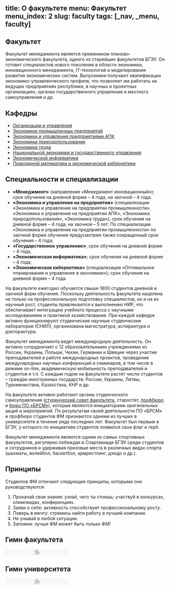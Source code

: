 title: О факультете
menu: Факультет
menu_index: 2
slug: faculty
tags: [_nav, _menu, faculty]
---

Факультет
---------
Факультет менеджмента является преемником планово-экономического факультета, одного из старейших факультетов БГЭУ. Он готовит специалистов нового поколения в области экономики, инновационного менеджмента, IT-технологий и моделирования развития экономических систем. Выпускники получают квалификации экономико-управленческого профиля, что позволяет им работать на ведущих предприятиях республики, в научных и проектных организациях, органах государственного управления и местного самоуправления и др.

Кафедры
-------
*   [Организации и управления](/departments/organization_and_management)
*   [Экономики промышленных предприятий](/departments/industrial_economics)
*   [Экономики и управления предприятиями АПК](/departments/agricultural_economics)
*   [Экономики природопользования](/departments/environmental_economics)
*   [Экономики труда](/departments/labor_economics)
*   [Национальной экономики и государственного управления](/departments/national_economy)
*   [Экономической информатики](/departments/economic_informatics)
*   [Прикладной математики и экономической кибернетики](/departments/economic_cybernetics)

Cпециальности и специализации
-----------------------------
*   **«Менеджмент»** (направление «Менеджмент инновационный»); срок обучения на дневной форме – 4 года, на заочной – 4 года.
*   **«Экономика и управление на предприятии»** (специализации «Экономика и управление на предприятии промышленности», «Экономика и управление на предприятии АПК», «Экономика природопользования», «Экономика труда»); срок обучения на дневной форме – 4 года, на заочной – 5 лет. По специализации «Экономика и управление на предприятии промышленности» по заочной форме обучения предусмотрен также сокращенный срок обучения – 4 года;
*   **«Государственное управление»**; срок обучения на дневной форме – 4 года,
*   **«Экономическая информатика»**; срок обучения на дневной форме – 4 года;
*   **«Экономическая кибернетика»** (специализация «Оптимальное планирование и управление в экономике»); срок обучения на дневной форме – 4 года.

На факультете ежегодно обучается свыше 1800 студентов дневной и заочной форм обучения. Поскольку деятельность факультета нацелена не только на профессиональную подготовку специалистов, но и на их научный рост, студенты привлекаются к выполнению НИР, что обеспечивает интеграцию учебного процесса с научными исследованиями и практикой хозяйствования. При каждой кафедре активно функционируют студенческие научные студенческие лаборатории (СНИЛ), организована магистратура, аспирантура и докторантура.

Факультет менеджмента ведет международную деятельность. Он активно сотрудничает с 12 образовательными учреждениями из России, Украины, Польши, Чехии, Германии и Швеции через участие преподавателей в работе международных проектов, проведение международных научных конференций и семинаров, в том числе в режиме on-line, академическую мобильность преподавателей и студентов и т.п. С каждым годом на факультете растет число студентов – граждан иностранных государств: России, Украины, Литвы, Туркменистана, Казахстана, КНР и др.

На факультете активно работают органы студенческого самоуправления ([студенческий совет факультета](/student/council/), старостат, [профбюро](/student/professional_union/) и [бюро ПО «БРСМ»](/student/brsm/)), которые являются инициаторами оригинальных акций и мероприятий. По результатам своей деятельности ПО «БРСМ» и профбюро студентов ФМ признаются одними из лучших в университете в течение ряда последних лет. Факультет был первым в БГЭУ, у которого по инициативе студентов появился свои флаг и герб.

Факультет менеджмента является одним из самых спортивных факультетов, регулярно побеждая в Спартакиаде БГЭУ среди студентов и сотрудников и удерживая призовые места в различных видах спорта (шахматы, волейбол, баскетбол, армрестлинг, дзюдо и др.).

Принципы
--------
Студентов ФМ отличают следующие принципы, которыми они руководствуются:

1.  Прокачай свои знания: узнай, чего ты стоишь; участвуй в конкурсах, олимпиадах, конференциях.
2.  Заяви о себе: активность способствует профессиональному росту.
3.  Поверь в мечту: стремись найти работу в лучшей компании.
4.  Не унывай в любой ситуации.
5.  Запомни: лучше ФМ может быть только ФМ!

Гимн факультета
---------------


<object type="application/x-shockwave-flash" data="http://bseu.by/fm/img/player.swf?mp3=http://bseu.by/fm/files/fm2.mp3&c1=2980B9&vol=50" width="200" height="20"/><param name="movie" value="zplayer.swf?mp3=fichier.mp3&c1=2980B9&vol=50" /></object>

Гимн университета
-----------------
<object type="application/x-shockwave-flash" data="http://bseu.by/fm/img/player.swf?mp3=http://bseu.by/fm/files/fm.mp3&c1=2980B9&vol=50" width="200" height="20"/><param name="movie" value="zplayer.swf?mp3=fichier.mp3&c1=2980B9&vol=50" /></object>

